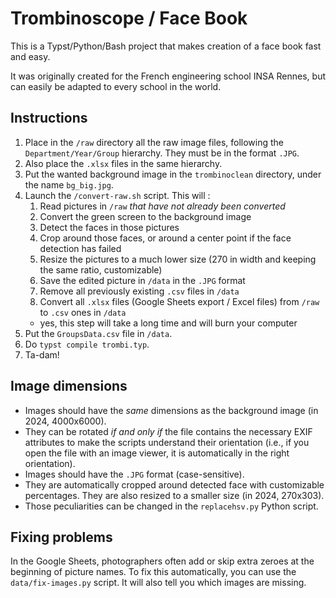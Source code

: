 # Trombinoscope / Face Book
This is a Typst/Python/Bash project that makes creation of a face book fast and easy.

It was originally created for the French engineering school INSA Rennes, but can easily be adapted to every school in the world.

## Instructions
1. Place in the `/raw` directory all the raw image files, following the `Department/Year/Group` hierarchy. They must be in the format `.JPG`.
1. Also place the `.xlsx` files in the same hierarchy.
1. Put the wanted background image in the `trombinoclean` directory, under the name `bg_big.jpg`.
1. Launch the `/convert-raw.sh` script. This will :
    1. Read pictures in `/raw` *that have not already been converted*
    1. Convert the green screen to the background image
    1. Detect the faces in those pictures
    1. Crop around those faces, or around a center point if the face detection has failed
    1. Resize the pictures to a much lower size (270 in width and keeping the same ratio, customizable)
    1. Save the edited picture in `/data` in the `.JPG` format
    1. Remove all previously existing `.csv` files in `/data`
    1. Convert all `.xlsx` files (Google Sheets export / Excel files) from `/raw` to `.csv` ones in `/data`  
    - yes, this step will take a long time and will burn your computer
1. Put the `GroupsData.csv` file in `/data`.
1. Do `typst compile trombi.typ`.
1. Ta-dam!

## Image dimensions
- Images should have the *same* dimensions as the background image (in 2024, 4000x6000).
- They can be rotated *if and only if* the file contains the necessary EXIF attributes to make the scripts understand their orientation (i.e., if you open the file with an image viewer, it is automatically in the right orientation).
- Images should have the `.JPG` format (case-sensitive).
- They are automatically cropped around detected face with customizable percentages. They are also resized to a smaller size (in 2024, 270x303).
- Those peculiarities can be changed in the `replacehsv.py` Python script.

## Fixing problems
In the Google Sheets, photographers often add or skip extra zeroes at the beginning of picture names.
To fix this automatically, you can use the `data/fix-images.py` script. It will also tell you which
images are missing.